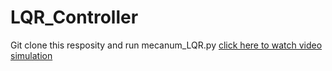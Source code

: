 # LQR_Controller
Git clone this resposity and run mecanum_LQR.py
[click here to watch video simulation](https://drive.google.com/file/d/19bIgOf3A3B506kwYt17fP2IcMjC7uHSu/view?usp=sharing)
